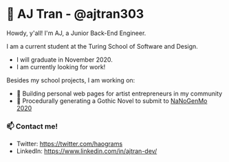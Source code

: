 # 🔮 AJ Tran - @ajtran303

Howdy, y'all! I'm AJ, a Junior Back-End Engineer. 

I am a current student at the Turing School of Software and Design. 
- I will graduate in November 2020. 
- I am currently looking for work!

Besides my school projects, I am working on:
- :art: Building personal web pages for artist entrepreneurs in my community
- :bat: Procedurally generating a Gothic Novel to submit to [NaNoGenMo 2020](https://nanogenmo.github.io/)

### 📫 Contact me!
- Twitter: https://twitter.com/haograms
- LinkedIn: https://www.linkedin.com/in/ajtran-dev/
